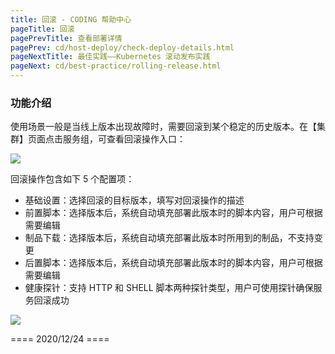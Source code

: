 ```yaml
---
title: 回滚 - CODING 帮助中心
pageTitle: 回滚
pagePrevTitle: 查看部署详情
pagePrev: cd/host-deploy/check-deploy-details.html
pageNextTitle: 最佳实践——Kubernetes 滚动发布实践
pageNext: cd/best-practice/rolling-release.html
---
```


### 功能介绍

使用场景一般是当线上版本出现故障时，需要回滚到某个稳定的历史版本。在【集群】页面点击服务组，可查看回滚操作入口：

![](https://help-assets.codehub.cn/enterprise/20201224174314.png)

回滚操作包含如下 5 个配置项：

*   基础设置：选择回滚的目标版本，填写对回滚操作的描述
*   前置脚本：选择版本后，系统自动填充部署此版本时的脚本内容，用户可根据需要编辑
*   制品下载：选择版本后，系统自动填充部署此版本时所用到的制品，不支持变更
*   后置脚本：选择版本后，系统自动填充部署此版本时的脚本内容，用户可根据需要编辑
*   健康探针：支持 HTTP 和 SHELL 脚本两种探针类型，用户可使用探针确保服务回滚成功

![](https://help-assets.codehub.cn/enterprise/20201224174338.png)

==== 2020/12/24 ====
